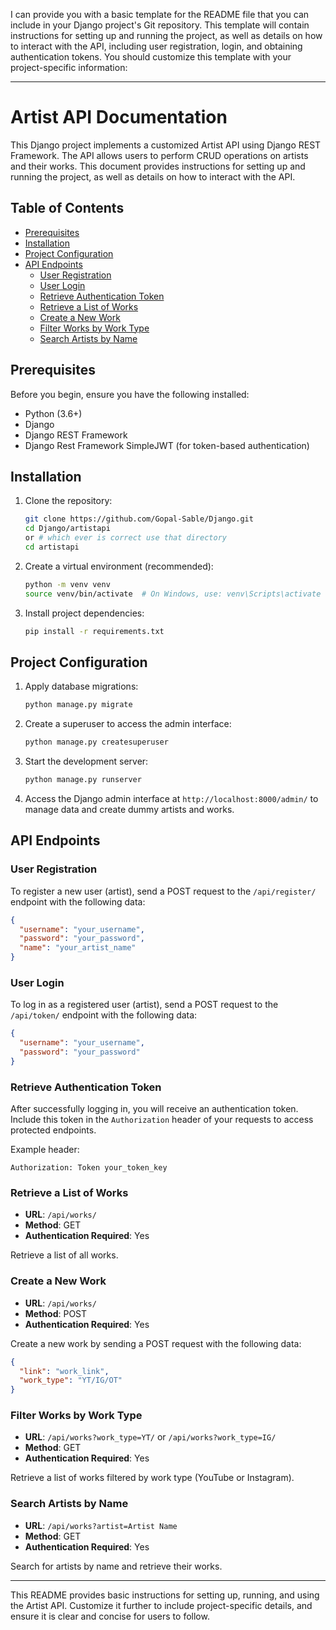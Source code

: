 I can provide you with a basic template for the README file that you can include in your Django project's Git repository. This template will contain instructions for setting up and running the project, as well as details on how to interact with the API, including user registration, login, and obtaining authentication tokens. You should customize this template with your project-specific information:

---

# Artist API Documentation

This Django project implements a customized Artist API using Django REST Framework. The API allows users to perform CRUD operations on artists and their works. This document provides instructions for setting up and running the project, as well as details on how to interact with the API.

## Table of Contents

- [Prerequisites](#prerequisites)
- [Installation](#installation)
- [Project Configuration](#project-configuration)
- [API Endpoints](#api-endpoints)
  - [User Registration](#user-registration)
  - [User Login](#user-login)
  - [Retrieve Authentication Token](#retrieve-authentication-token)
  - [Retrieve a List of Works](#retrieve-a-list-of-works)
  - [Create a New Work](#create-a-new-work)
  - [Filter Works by Work Type](#filter-works-by-work-type)
  - [Search Artists by Name](#search-artists-by-name)

## Prerequisites

Before you begin, ensure you have the following installed:

- Python (3.6+)
- Django
- Django REST Framework
- Django Rest Framework SimpleJWT (for token-based authentication)

## Installation

1. Clone the repository:

   ```bash
   git clone https://github.com/Gopal-Sable/Django.git
   cd Django/artistapi 
   or # which ever is correct use that directory
   cd artistapi 
   ```

2. Create a virtual environment (recommended):

   ```bash
   python -m venv venv
   source venv/bin/activate  # On Windows, use: venv\Scripts\activate
   ```

3. Install project dependencies:

   ```bash
   pip install -r requirements.txt
   ```

## Project Configuration

1. Apply database migrations:

   ```bash
   python manage.py migrate
   ```

2. Create a superuser to access the admin interface:

   ```bash
   python manage.py createsuperuser
   ```

3. Start the development server:

   ```bash
   python manage.py runserver
   ```

4. Access the Django admin interface at `http://localhost:8000/admin/` to manage data and create dummy artists and works.

## API Endpoints

### User Registration

To register a new user (artist), send a POST request to the `/api/register/` endpoint with the following data:

```json
{
  "username": "your_username",
  "password": "your_password",
  "name": "your_artist_name"
}
```

### User Login

To log in as a registered user (artist), send a POST request to the `/api/token/` endpoint with the following data:

```json
{
  "username": "your_username",
  "password": "your_password"
}
```

### Retrieve Authentication Token

After successfully logging in, you will receive an authentication token. Include this token in the `Authorization` header of your requests to access protected endpoints.

Example header:

```
Authorization: Token your_token_key
```

### Retrieve a List of Works

- **URL**: `/api/works/`
- **Method**: GET
- **Authentication Required**: Yes

Retrieve a list of all works.

### Create a New Work

- **URL**: `/api/works/`
- **Method**: POST
- **Authentication Required**: Yes

Create a new work by sending a POST request with the following data:

```json
{
  "link": "work_link",
  "work_type": "YT/IG/OT"
}
```

### Filter Works by Work Type

- **URL**: `/api/works?work_type=YT/` or `/api/works?work_type=IG/`
- **Method**: GET
- **Authentication Required**: Yes

Retrieve a list of works filtered by work type (YouTube or Instagram).

### Search Artists by Name

- **URL**: `/api/works?artist=Artist Name`
- **Method**: GET
- **Authentication Required**: Yes

Search for artists by name and retrieve their works.

---

This README provides basic instructions for setting up, running, and using the Artist API. Customize it further to include project-specific details, and ensure it is clear and concise for users to follow.
